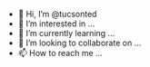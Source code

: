 - 👋 Hi, I’m @tucsonted
- 👀 I’m interested in ...
- 🌱 I’m currently learning ...
- 💞️ I’m looking to collaborate on ...
- 📫 How to reach me ...

<!---
tucsonted/tucsonted is a ✨ special ✨ repository because its `README.md` (this file) appears on your GitHub profile.
You can click the Preview link to take a look at your changes.
--->
